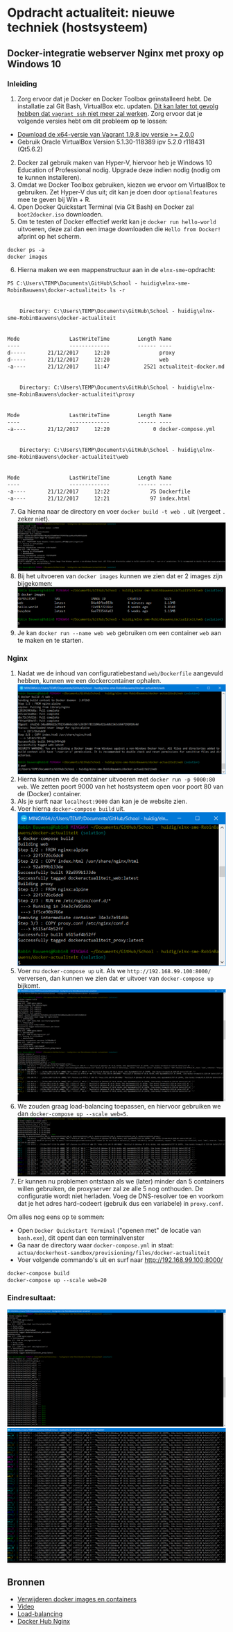# Opdracht actualiteit: nieuwe techniek (hostsysteem)
## Docker-integratie webserver Nginx met proxy op Windows 10

### Inleiding
1. Zorg ervoor dat je Docker en Docker Toolbox geïnstalleerd hebt. De installatie zal Git Bash, VirtualBox etc. updaten. [Dit kan later tot gevolg hebben dat `vagrant ssh` niet meer zal werken](https://github.com/hashicorp/vagrant/issues/9027). Zorg ervoor dat je volgende versies hebt om dit probleem op te lossen:
- [Download de x64-versie van Vagrant 1.9.8 ipv versie >= 2.0.0](https://releases.hashicorp.com/vagrant/1.9.8/)
- Gebruik Oracle VirtualBox Version 5.1.30-118389 ipv 5.2.0 r118431 (Qt5.6.2)

2. Docker zal gebruik maken van Hyper-V, hiervoor heb je Windows 10 Education of Professional nodig. Upgrade deze indien nodig (nodig om te kunnen installeren).
3. Omdat we Docker Toolbox gebruiken, kiezen we ervoor om VirtualBox te gebruiken. Zet Hyper-V dus uit; dit kan je doen door `optionalfeatures` mee te geven bij Win + R.
4. Open Docker Quickstart Terminal (via Git Bash) en Docker zal `boot2docker.iso` downloaden.
5. Om te testen of Docker effectief werkt kan je `docker run hello-world` uitvoeren, deze zal dan een image downloaden die `Hello from Docker!` afprint op het scherm.

```
docker ps -a
docker images
```
6. Hierna maken we een mappenstructuur aan in de `elnx-sme`-opdracht:

```
PS C:\Users\TEMP\Documents\GitHub\School - huidig\elnx-sme-RobinBauwens\docker-actualiteit> ls -r


    Directory: C:\Users\TEMP\Documents\GitHub\School - huidig\elnx-sme-RobinBauwens\docker-actualiteit


Mode                LastWriteTime         Length Name
----                -------------         ------ ----
d-----       21/12/2017     12:20                proxy
d-----       21/12/2017     12:20                web
-a----       21/12/2017     11:47           2521 actualiteit-docker.md


    Directory: C:\Users\TEMP\Documents\GitHub\School - huidig\elnx-sme-RobinBauwens\docker-actualiteit\proxy


Mode                LastWriteTime         Length Name
----                -------------         ------ ----
-a----       21/12/2017     12:20              0 docker-compose.yml


    Directory: C:\Users\TEMP\Documents\GitHub\School - huidig\elnx-sme-RobinBauwens\docker-actualiteit\web


Mode                LastWriteTime         Length Name
----                -------------         ------ ----
-a----       21/12/2017     12:22             75 Dockerfile
-a----       21/12/2017     12:21             97 index.html
```
7. Ga hierna naar de directory en voer `docker build -t web .` uit (vergeet `.` zeker niet). ![build](img/4.PNG)
8. Bij het uitvoeren van `docker images` kunnen we zien dat er 2 images zijn bijgekomen: ![images](img/5.PNG)
9. Je kan `docker run --name web web` gebruiken om een container `web` aan te maken en te starten.

### Nginx
1. Nadat we de inhoud van configuratiebestand `web/Dockerfile` aangevuld hebben, kunnen we een dockercontainer ophalen. ![Build](img/6.png)
2. Hierna kunnen we de container uitvoeren met `docker run -p 9000:80 web`. We zetten poort 9000 van het hostsysteem open voor poort 80 van de (Docker) container.
3. Als je surft naar `localhost:9000` dan kan je de website zien.
4. Voer hierna `docker-compose build` uit. ![Docker-compose](img/7.png)
5. Voer nu `docker-compose up` uit. Als we `http://192.168.99.100:8000/` verversen, dan kunnen we zien dat er uitvoer van `docker-compose up` bijkomt. ![Docker compose](img/dc-up.png)
6. We zouden graag load-balancing toepassen, en hiervoor gebruiken we dan `docker-compose up --scale web=5`. ![Scale](img/scale.PNG)
7. Er kunnen nu problemen ontstaan als we (later) minder dan 5 containers willen gebruiken, de proxyserver zal ze alle 5 nog onthouden. De configuratie wordt niet herladen. Voeg de DNS-resolver toe en voorkom dat je het adres hard-codeert (gebruik dus een variabele) in `proxy.conf`.

Om alles nog eens op te sommen:

- Open `Docker Quickstart Terminal` ("openen met" de locatie van `bash.exe`), dit opent dan een terminalvenster
- Ga naar de directory waar `docker-compose.yml` in staat: `actua/dockerhost-sandbox/provisioning/files/docker-actualiteit`
- Voer volgende commando's uit en surf naar http://192.168.99.100:8000/
```
docker-compose build 
docker-compose up --scale web=20
```


### Eindresultaat:

![Docker Round-Robin DNS-load-balancing](img/final1.png)
![Docker Round-Robin DNS-load-balancing](img/final2.PNG)

## Bronnen

- [Verwijderen docker images en containers](https://techoverflow.net/2013/10/22/docker-remove-all-images-and-containers/)
- [Video](https://www.youtube.com/watch?v=HJ9bECmuwKo)
- [Load-balancing](https://www.sep.com/sep-blog/2017/02/28/load-balancing-with-nginx-and-docker/)
- [Docker Hub Nginx](https://hub.docker.com/_/nginx/)
